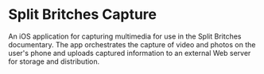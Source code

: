Split Britches Capture
======================

An iOS application for capturing multimedia for use in the Split Britches documentary. The app orchestrates the capture of video and photos on the user's phone and uploads captured information to an external Web server for storage and distribution.
